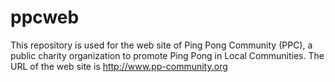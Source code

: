 # ppcweb

This repository is used for the web site of Ping Pong Community (PPC), a public charity organization to promote Ping Pong in Local Communities. The URL of the web site is http://www.pp-community.org
